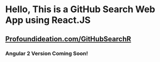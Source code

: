 # Hello, This is a GitHub Search Web App using React.JS

## <a href="http://profoundideation.com/GitHubSearchR/">Profoundideation.com/GitHubSearchR</a>

### Angular 2 Version Coming Soon!
